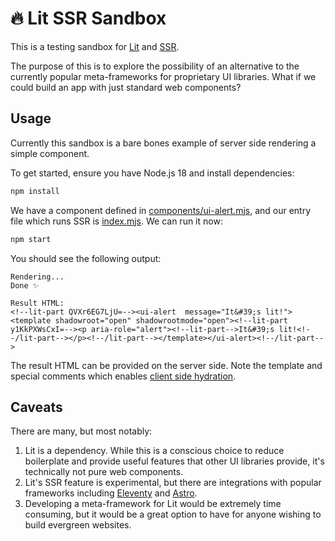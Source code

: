 # 🔥 Lit SSR Sandbox

This is a testing sandbox for [Lit](https://lit.dev/) and [SSR](https://lit.dev/docs/ssr/overview/).

The purpose of this is to explore the possibility of an alternative to the currently popular meta-frameworks for proprietary UI libraries. What if we could build an app with just standard web components?

## Usage

Currently this sandbox is a bare bones example of server side rendering a simple component.

To get started, ensure you have Node.js 18 and install dependencies:

```sh
npm install
```

We have a component defined in [components/ui-alert.mjs](./components/ui-alert.mjs), and our entry file which runs SSR is [index.mjs](./index.mjs). We can run it now:

```sh
npm start
```

You should see the following output:

```
Rendering...
Done ✨

Result HTML:
<!--lit-part QVXr6EG7LjU=--><ui-alert  message="It&#39;s lit!"><template shadowroot="open" shadowrootmode="open"><!--lit-part y1KkPXWsCxI=--><p aria-role="alert"><!--lit-part-->It&#39;s lit!<!--/lit-part--></p><!--/lit-part--></template></ui-alert><!--/lit-part-->
```

The result HTML can be provided on the server side. Note the template and special comments which enables [client side hydration](https://lit.dev/docs/ssr/client-usage/).

## Caveats

There are many, but most notably:

1. Lit is a dependency. While this is a conscious choice to reduce boilerplate and provide useful features that other UI libraries provide, it's technically not pure web components.
2. Lit's SSR feature is experimental, but there are integrations with popular frameworks including [Eleventy](https://github.com/lit/lit/tree/main/packages/labs/eleventy-plugin-lit#lit-labseleventy-plugin-lit) and [Astro](https://docs.astro.build/en/guides/integrations-guide/lit/).
3. Developing a meta-framework for Lit would be extremely time consuming, but it would be a great option to have for anyone wishing to build evergreen websites.
